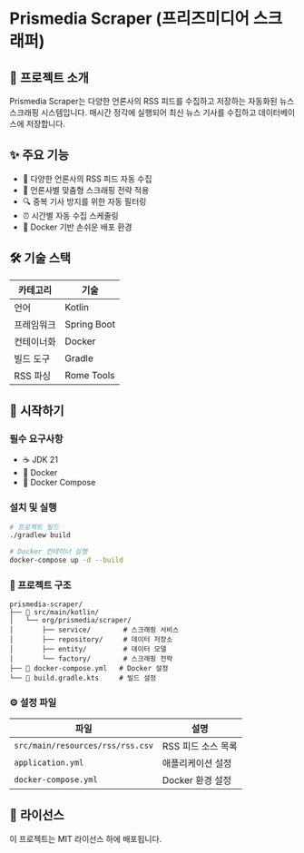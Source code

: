 # Prismedia Scraper (프리즈미디어 스크래퍼)

## 📌 프로젝트 소개
Prismedia Scraper는 다양한 언론사의 RSS 피드를 수집하고 저장하는 자동화된 뉴스 스크래핑 시스템입니다. 매시간 정각에 실행되어 최신 뉴스 기사를 수집하고 데이터베이스에 저장합니다.

## ✨ 주요 기능
- 📰 다양한 언론사의 RSS 피드 자동 수집
- 🔧 언론사별 맞춤형 스크래핑 전략 적용
- 🔍 중복 기사 방지를 위한 자동 필터링
- ⏰ 시간별 자동 수집 스케줄링
- 🐳 Docker 기반 손쉬운 배포 환경

## 🛠 기술 스택
| 카테고리 | 기술 |
|---------|------|
| 언어 | Kotlin |
| 프레임워크 | Spring Boot |
| 컨테이너화 | Docker |
| 빌드 도구 | Gradle |
| RSS 파싱 | Rome Tools |

## 🚀 시작하기

### 필수 요구사항
- ☕ JDK 21
- 🐳 Docker
- 🔧 Docker Compose

### 설치 및 실행
```bash
# 프로젝트 빌드
./gradlew build

# Docker 컨테이너 실행
docker-compose up -d --build
```

### 📁 프로젝트 구조
```
prismedia-scraper/
├── 📂 src/main/kotlin/
│   └── org/prismedia/scraper/
│       ├── service/        # 스크래핑 서비스
│       ├── repository/     # 데이터 저장소
│       ├── entity/         # 데이터 모델
│       └── factory/        # 스크래핑 전략
├── 📄 docker-compose.yml   # Docker 설정
└── 📄 build.gradle.kts     # 빌드 설정
```

### ⚙️ 설정 파일
| 파일 | 설명 |
|------|------|
| `src/main/resources/rss/rss.csv` | RSS 피드 소스 목록 |
| `application.yml` | 애플리케이션 설정 |
| `docker-compose.yml` | Docker 환경 설정 |

## 📝 라이선스
이 프로젝트는 MIT 라이선스 하에 배포됩니다.